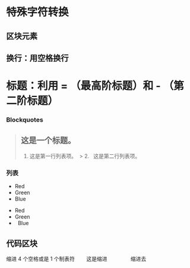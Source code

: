 # 特殊字符转换
## 区块元素  
换行：用空格换行
----------
标题：利用 = （最高阶标题）和 - （第二阶标题）
============= 
### Blockquotes
  > ## 这是一个标题。
  > 
  > 1.   这是第一行列表项。
  > 2.   这是第二行列表项。
### 列表
 *   Red
 *   Green
 *   Blue
+   Red
+   Green
+   Blue 
## 代码区块
缩进 4 个空格或是 1 个制表符
        这是缩进
                缩进去
